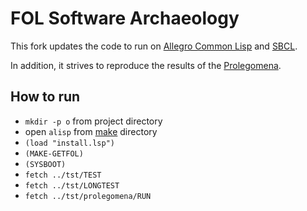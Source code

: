 # FOL Software Archaeology

This fork updates the code to run on [Allegro Common Lisp](https://franz.com/downloads/clp/survey) and [SBCL](http://www.sbcl.org/).

In addition, it strives to reproduce the results of the [Prolegomena](tst/prolegomena).

## How to run

- `mkdir -p o` from project directory
- open `alisp` from [make](make) directory
- `(load "install.lsp")`
- `(MAKE-GETFOL)`
- `(SYSBOOT)`
- `fetch ../tst/TEST`
- `fetch ../tst/LONGTEST`
- `fetch ../tst/prolegomena/RUN`
